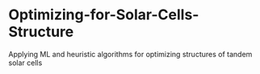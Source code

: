# Optimizing-for-Solar-Cells-Structure
Applying ML and heuristic algorithms for optimizing structures of tandem solar cells

